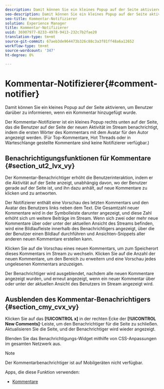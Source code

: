 ```yaml
---
description: Damit können Sie ein kleines Popup auf der Seite aktivieren, um Benutzer darüber zu informieren, wenn ein Kommentar hinzugefügt wurde.
seo-description: Damit können Sie ein kleines Popup auf der Seite aktivieren, um Benutzer darüber zu informieren, wenn ein Kommentar hinzugefügt wurde.
seo-title: Kommentar-Notifizierer
solution: Experience Manager
title: Kommentar-Notifizierer
uuid: 36907977-8233-4978-9413-232c7b2fae20
translation-type: tm+mt
source-git-commit: 67aeb3de964473b326c88c3a3f81ff48a6a12652
workflow-type: tm+mt
source-wordcount: '347'
ht-degree: 0%

---
```



# Kommentar-Notifizierer{#comment-notifier}

Damit können Sie ein kleines Popup auf der Seite aktivieren, um Benutzer darüber zu informieren, wenn ein Kommentar hinzugefügt wurde.

Der Kommentar-Notifizierer ist ein kleines Popup rechts unten auf der Seite, das die Benutzer auf der Seite der neuen Aktivität im Stream benachrichtigt, indem die ersten Wörter des Kommentars mit dem Avatar für den Autor angezeigt werden. (Für Top-Kommentare, Hot Threads oder in Warteschlange gestellte Kommentare sind keine Notifizierer verfügbar.)

## Benachrichtigungsfunktionen für Kommentare {#section_ut2_lvx_vy}

Der Kommentar-Benachrichtiger erhöht die Benutzerinteraktion, indem er die Aktivität auf der Seite anzeigt, unabhängig davon, wo der Benutzer gerade auf der Seite ist, und ihn dazu anhält, auf neue Kommentare zu klicken und zu antworten.

Der Notifizierer enthält eine Vorschau des letzten Kommentars und den Avatar des Benutzers links neben dem Text. Die Gesamtzahl neuer Kommentare wird in der Symbolleiste darunter angezeigt, und diese Zahl erhöht sich um weitere Beiträge im Stream. Wenn sich zwei oder mehr neue Kommentare über oder unter der aktuellen Ansicht des Streams befinden, wird eine Bildlaufleiste innerhalb des Benachrichtigers angezeigt, über die der Benutzer einen Bildlauf durchführen und Ansichten-Snippets aller anderen neuen Kommentare erstellen kann.

Klicken Sie auf die Vorschau eines neuen Kommentars, um zum Speicherort dieses Kommentars im Stream zu wechseln. Klicken Sie auf die Anzahl der neuen Kommentare, um den Bereich zu erweitern und eine Vorschau jedes ungelesenen Kommentars anzuzeigen.

Der Benachrichtiger wird ausgeblendet, nachdem alle neuen Kommentare angezeigt wurden, und erneut angezeigt, wenn ein neuer Kommentar über oder unter der aktuellen Ansicht des Benutzers im Stream angezeigt wird.

## Ausblenden des Kommentar-Benachrichtigers {#section_cmy_cvx_vy}

Klicken Sie auf das **[!UICONTROL x]** in der rechten Ecke der **[!UICONTROL New Comments]**-Leiste, um den Benachrichtiger für die Seite zu schließen. Aktualisieren Sie die Seite, und der Benachrichtiger wird wieder angezeigt.

Blenden Sie das Benachrichtigungs-Widget mithilfe von CSS-Anpassungen im gesamten Netzwerk aus.

>[!NOTE]
>
>Der Kommentarbenachrichtiger ist auf Mobilgeräten nicht verfügbar.



Apps, die diese Funktion verwenden:

* [Kommentare](/help/using/c-about-apps/c-comments/c-comments.md)

